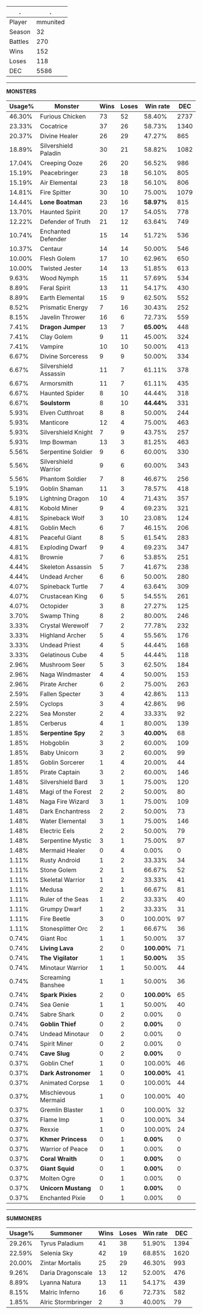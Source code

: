 .|.
|-|-
Player|mmunited
Season|32
Battles|270
Wins|152
Loses|118
DEC|5586

---
**MONSTERS**

Usage%|Monster|Wins|Loses|Win rate|DEC|
-|-|-|-|-|-|
46.30%|Furious Chicken|73|52|58.40%|2737|
23.33%|Cocatrice|37|26|58.73%|1340|
20.37%|Divine Healer|26|29|47.27%|865|
18.89%|Silvershield Paladin|30|21|58.82%|1082|
17.04%|Creeping Ooze|26|20|56.52%|986|
15.19%|Peacebringer|23|18|56.10%|805|
15.19%|Air Elemental|23|18|56.10%|806|
14.81%|Fire Spitter|30|10|75.00%|1079|
14.44%|**Lone Boatman**|23|16|**58.97%**|815|
13.70%|Haunted Spirit|20|17|54.05%|778|
12.22%|Defender of Truth|21|12|63.64%|749|
10.74%|Enchanted Defender|15|14|51.72%|536|
10.37%|Centaur|14|14|50.00%|546|
10.00%|Flesh Golem|17|10|62.96%|650|
10.00%|Twisted Jester|14|13|51.85%|613|
9.63%|Wood Nymph|15|11|57.69%|534|
8.89%|Feral Spirit|13|11|54.17%|430|
8.89%|Earth Elemental|15|9|62.50%|552|
8.52%|Prismatic Energy|7|16|30.43%|252|
8.15%|Javelin Thrower|16|6|72.73%|559|
7.41%|**Dragon Jumper**|13|7|**65.00%**|448|
7.41%|Clay Golem|9|11|45.00%|324|
7.41%|Vampire|10|10|50.00%|413|
6.67%|Divine Sorceress|9|9|50.00%|334|
6.67%|Silvershield Assassin|11|7|61.11%|378|
6.67%|Armorsmith|11|7|61.11%|435|
6.67%|Haunted Spider|8|10|44.44%|318|
6.67%|**Soulstorm**|8|10|**44.44%**|331|
5.93%|Elven Cutthroat|8|8|50.00%|244|
5.93%|Manticore|12|4|75.00%|463|
5.93%|Silvershield Knight|7|9|43.75%|257|
5.93%|Imp Bowman|13|3|81.25%|463|
5.56%|Serpentine Soldier|9|6|60.00%|330|
5.56%|Silvershield Warrior|9|6|60.00%|343|
5.56%|Phantom Soldier|7|8|46.67%|256|
5.19%|Goblin Shaman|11|3|78.57%|418|
5.19%|Lightning Dragon|10|4|71.43%|357|
4.81%|Kobold Miner|9|4|69.23%|321|
4.81%|Spineback Wolf|3|10|23.08%|124|
4.81%|Goblin Mech|6|7|46.15%|206|
4.81%|Peaceful Giant|8|5|61.54%|283|
4.81%|Exploding Dwarf|9|4|69.23%|347|
4.81%|Brownie|7|6|53.85%|251|
4.44%|Skeleton Assassin|5|7|41.67%|238|
4.44%|Undead Archer|6|6|50.00%|280|
4.07%|Spineback Turtle|7|4|63.64%|309|
4.07%|Crustacean King|6|5|54.55%|261|
4.07%|Octopider|3|8|27.27%|125|
3.70%|Swamp Thing|8|2|80.00%|246|
3.33%|Crystal Werewolf|7|2|77.78%|232|
3.33%|Highland Archer|5|4|55.56%|176|
3.33%|Undead Priest|4|5|44.44%|168|
3.33%|Gelatinous Cube|4|5|44.44%|118|
2.96%|Mushroom Seer|5|3|62.50%|184|
2.96%|Naga Windmaster|4|4|50.00%|153|
2.96%|Pirate Archer|6|2|75.00%|263|
2.59%|Fallen Specter|3|4|42.86%|113|
2.59%|Cyclops|3|4|42.86%|96|
2.22%|Sea Monster|2|4|33.33%|92|
1.85%|Cerberus|4|1|80.00%|139|
1.85%|**Serpentine Spy**|2|3|**40.00%**|68|
1.85%|Hobgoblin|3|2|60.00%|109|
1.85%|Baby Unicorn|3|2|60.00%|99|
1.85%|Goblin Sorcerer|1|4|20.00%|44|
1.85%|Pirate Captain|3|2|60.00%|146|
1.48%|Silvershield Bard|3|1|75.00%|120|
1.48%|Magi of the Forest|2|2|50.00%|80|
1.48%|Naga Fire Wizard|3|1|75.00%|109|
1.48%|Dark Enchantress|2|2|50.00%|73|
1.48%|Water Elemental|3|1|75.00%|146|
1.48%|Electric Eels|2|2|50.00%|79|
1.48%|Serpentine Mystic|3|1|75.00%|97|
1.48%|Mermaid Healer|0|4|0.00%|0|
1.11%|Rusty Android|1|2|33.33%|34|
1.11%|Stone Golem|2|1|66.67%|52|
1.11%|Skeletal Warrior|1|2|33.33%|41|
1.11%|Medusa|2|1|66.67%|81|
1.11%|Ruler of the Seas|1|2|33.33%|40|
1.11%|Grumpy Dwarf|1|2|33.33%|31|
1.11%|Fire Beetle|3|0|100.00%|97|
1.11%|Stonesplitter Orc|2|1|66.67%|36|
0.74%|Giant Roc|1|1|50.00%|37|
0.74%|**Living Lava**|2|0|**100.00%**|71|
0.74%|**The Vigilator**|1|1|**50.00%**|35|
0.74%|Minotaur Warrior|1|1|50.00%|44|
0.74%|Screaming Banshee|1|1|50.00%|36|
0.74%|**Spark Pixies**|2|0|**100.00%**|65|
0.74%|Sea Genie|1|1|50.00%|40|
0.74%|Sabre Shark|0|2|0.00%|0|
0.74%|**Goblin Thief**|0|2|**0.00%**|0|
0.74%|Undead Minotaur|0|2|0.00%|0|
0.74%|Spirit Miner|0|2|0.00%|0|
0.74%|**Cave Slug**|0|2|**0.00%**|0|
0.37%|Goblin Chef|1|0|100.00%|46|
0.37%|**Dark Astronomer**|1|0|**100.00%**|41|
0.37%|Animated Corpse|1|0|100.00%|44|
0.37%|Mischievous Mermaid|1|0|100.00%|40|
0.37%|Gremlin Blaster|1|0|100.00%|32|
0.37%|Flame Imp|1|0|100.00%|34|
0.37%|Rexxie|1|0|100.00%|24|
0.37%|**Khmer Princess**|0|1|**0.00%**|0|
0.37%|Warrior of Peace|0|1|0.00%|0|
0.37%|**Coral Wraith**|0|1|**0.00%**|0|
0.37%|**Giant Squid**|0|1|**0.00%**|0|
0.37%|Molten Ogre|0|1|0.00%|0|
0.37%|**Unicorn Mustang**|0|1|**0.00%**|0|
0.37%|Enchanted Pixie|0|1|0.00%|0|

---
**SUMMONERS**

Usage%|Summoner|Wins|Loses|Win rate|DEC|
-|-|-|-|-|-|
29.26%|Tyrus Paladium|41|38|51.90%|1394|
22.59%|Selenia Sky|42|19|68.85%|1620|
20.00%|Zintar Mortalis|25|29|46.30%|993|
9.26%|Daria Dragonscale|13|12|52.00%|476|
8.89%|Lyanna Natura|13|11|54.17%|439|
8.15%|Malric Inferno|16|6|72.73%|582|
1.85%|Alric Stormbringer|2|3|40.00%|79|
